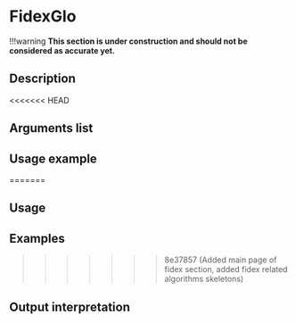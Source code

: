 # FidexGlo

!!!warning
    **This section is under construction and should not be considered as accurate yet.**

## Description

<<<<<<< HEAD
## Arguments list

## Usage example
=======
## Usage

## Examples
>>>>>>> 8e37857 (Added main page of fidex section, added fidex related algorithms skeletons)

## Output interpretation
